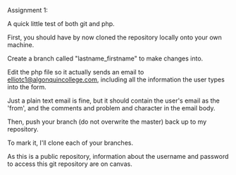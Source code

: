 Assignment 1:

A quick little test of both git and php.

First, you should have by now cloned the repository locally onto your own machine.

Create a branch called "lastname_firstname" to make changes into.

Edit the php file so it actually sends an email to elliotc1@algonquincollege.com, including all the information the user types into the form.

Just a plain text email is fine, but it should contain the user's email as the 'from', and the comments and problem and character in the email body.

Then, push your branch (do not overwrite the master) back up to my repository.

To mark it, I'll clone each of your branches.

As this is a public repository, information about the username and password to access this git repository are on canvas.

